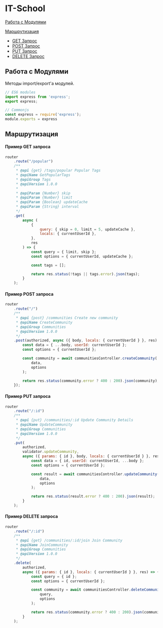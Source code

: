 # IT-School

[Работа с Модулями](#работа-с-модулями)

[Маршрутизация](#маршрутизация)
- [GET Запрос](#пример-get-запроса)
- [POST Запрос](#пример-post-запроса)
- [PUT Запрос](#пример-put-запроса)
- [DELETE Запрос](#пример-delete-запроса)

## Работа с Модулями
Методы import/export'а модулей.

```js
// ES6 modules
import express from 'express';
export express;
```

```js
// Commonjs
const express = require('express');
module.exports = express
```

## Маршрутизация

#### Пример GET запроса
```js
router
    .route("/popular")
    /**
     * @api {get} /tags/popular Popular Tags
     * @apiName GetPopularTags
     * @apiGroup Tags
     * @apiVersion 1.0.0
     *
     * @apiParam {Number} skip
     * @apiParam {Number} limit
     * @apiParam {Boolean} updateCache
     * @apiParam {String} interval
     */
    .get(
        async (
            {
                query: { skip = 0, limit = 5, updateCache },
                locals: { currentUserId },
            },
            res
        ) => {
            const query = { limit, skip };
            const options = { currentUserId, updateCache };

            const tags = [];

            return res.status(!tags || tags.error).json(tags);
        }
    );
```

#### Пример POST запроса
```js
router
    .route("/")
    /**
     * @api {post} /communities Create new community
     * @apiName CreateCommunity
     * @apiGroup Communities
     * @apiVersion 1.0.0
     */
    .post(authorized, async ({ body, locals: { currentUserId } }, res) => {
        const data = { ...body, userId: currentUserId };
        const options = { currentUserId };

        const community = await communitiesController.createCommunity(
            data,
            options
        );

        return res.status(community.error ? 400 : 200).json(community);
    });
```

#### Пример PUT запроса
```js
router
    .route("/:id")
    /**
     * @api {put} /communities/:id Update Community Details
     * @apiName UpdateCommunity
     * @apiGroup Communities
     * @apiVersion 1.0.0
     */
    .put(
        authorized,
        validator.updateCommunity,
        async ({ params: { id }, body, locals: { currentUserId } }, res) => {
            const data = { id, userId: currentUserId, ...body };
            const options = { currentUserId };

            const result = await communitiesController.updateCommunity(
                data,
                options
            );

            return res.status(result.error ? 400 : 200).json(result);
        }
    );
```

#### Пример DELETE запроса
```js
router
    .route("/:id")
    /**
     * @api {get} /communities/:id/join Join Community
     * @apiName JoinCommunity
     * @apiGroup Communities
     * @apiVersion 1.0.0
     */
    .delete(
        authorized,
        async ({ params: { id }, locals: { currentUserId } }, res) => {
            const query = { id };
            const options = { currentUserId };

            const community = await communitiesController.deleteCommunity(
                query,
                options
            );

            return res.status(community.error ? 400 : 200).json(community);
        }
    );
```
